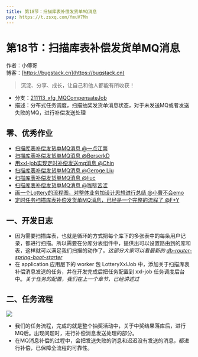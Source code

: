 ```yaml
---
title: 第18节：扫描库表补偿发货单MQ消息
pay: https://t.zsxq.com/fmuV7Mn
---
```


# 第18节：扫描库表补偿发货单MQ消息

作者：小傅哥
<br/>博客：[https://bugstack.cn](https://bugstack.cn)

>沉淀、分享、成长，让自己和他人都能有所收获！

- 分支：[211113_xfg_MQCompensateJob](https://gitcode.net/KnowledgePlanet/Lottery/-/tree/211113_xfg_MQCompensateJob) 
- 描述：分布式任务调度，扫描抽奖发货单消息状态，对于未发送MQ或者发送失败的MQ，进行补偿发送处理

## 零、优秀作业

- [扫描库表补偿发货单MQ消息 @一点江南](https://t.zsxq.com/06vbai6qv)
- [扫描库表补偿发货单MQ消息 @BerserkD](https://t.zsxq.com/06fAIEE2R)
- [用xxl-job实现定时补偿发送mq消息 @Chin](https://t.zsxq.com/06rvFQnYN)
- [扫描库表补偿发货单MQ消息 @Geroge Liu](https://t.zsxq.com/06ju3JeuF)
- [扫描库表补偿发货单MQ消息 @liuc](https://t.zsxq.com/06RNNzFUN)
- [扫描库表补偿发货单MQ消息 @咖啡苦涩](https://t.zsxq.com/0c9bNriyF)
- [画一个Lottery的流程图，对整体业务加设计思想进行总结 @小曹不会emo](https://t.zsxq.com/0dJBkauPz)
- [定时任务扫描库表补偿发货单MQ消息，已经是一个完整的流程了 @F+Y](https://t.zsxq.com/107KSNr83)

## 一、开发日志

- 因为需要扫描库表，也就是循环的方式把每个库下的多张表中的每条用户记录，都进行扫描。所以需要在分库分表组件中，提供出可以设置路由到的库和表，这样就可以满足我们扫描的动作了。*这部分大家可以看最新的 [db-router-spring-boot-starter](https://gitcode.net/KnowledgePlanet/db-router-spring-boot-starter)*
- 在 application 应用层下的 worker 包 LotteryXxlJob 中，添加关于扫描库表补偿消息发送的任务，并在开发完成后把任务配置到 xxl-job 任务调度后台中。*关于任务的配置，我们在上一个章节，已经讲述过*

## 二、任务流程

![](/images/article/project/lottery/Part-2/18-01.png)

- 我们的任务流程，完成的就是整个抽奖活动中，关于中奖结果落库后，进行MQ后。出现问题时，进行补偿消息发送处理的部分。
- 在MQ消息补偿的过程中，会把发送失败的消息和迟迟没有发送的消息，都进行补偿，已保障全流程的可靠性。
